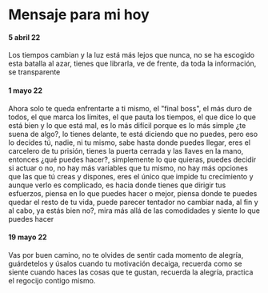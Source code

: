 # Mensaje para mi hoy
#### 5 abril 22
Los tiempos cambian y la luz está más lejos que nunca, no se ha escogido esta batalla al azar, tienes que librarla, ve de frente, da toda la información, se transparente

#### 1 mayo 22
Ahora solo te queda enfrentarte a ti mismo, el "final boss", el más duro de todos, el que marca los límites, el que pauta los tiempos, el que dice lo que está bien y lo que está mal, es lo más difícil porque es lo más simple ¿te suena de algo?, lo tienes delante, te está diciendo que no puedes, pero eso lo decides tú, nadie, ni tu mismo, sabe hasta donde puedes llegar, eres el carcelero de tu prisión, tienes la puerta cerrada y las llaves en la mano, entonces ¿qué puedes hacer?, simplemente lo que quieras, puedes decidir si actuar o no, no hay más variables que tu mismo, no hay más opciones que las que tú creas y dispones, eres el único que impide tu crecimiento y aunque verlo es complicado, es hacia donde tienes que dirigir tus esfuerzos, piensa en lo que puedes hacer o mejor, piensa donde te puedes quedar el resto de tu vida, puede parecer tentador no cambiar nada, al fin y al cabo, ya estás bien no?, mira más allá de las comodidades y siente lo que puedes hacer

#### 19 mayo 22
Vas por buen camino, no te olvides de sentir cada momento de alegría, guárdetelos y úsalos cuando tu motivación decaiga, recuerda como se siente cuando haces las cosas que te gustan, recuerda la alegría, practica el regocijo contigo mismo.